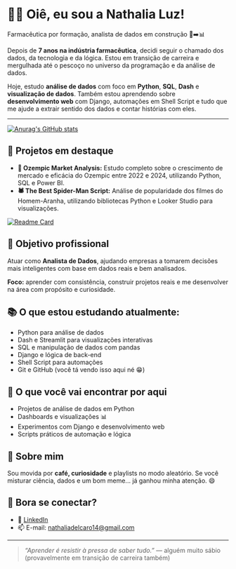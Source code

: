 <h1>👩‍💻 Oiê, eu sou a <strong>Nathalia Luz</strong>!</h1>

<p>Farmacêutica por formação, analista de dados em construção 🧪➡️📊</p>

<p>Depois de <strong>7 anos na indústria farmacêutica</strong>, decidi seguir o chamado dos dados, da tecnologia e da lógica. Estou em transição de carreira e mergulhada até o pescoço no universo da programação e da análise de dados.</p>

<p>Hoje, estudo <strong>análise de dados</strong> com foco em <strong>Python</strong>, <strong>SQL</strong>, <strong>Dash</strong> e <strong>visualização de dados</strong>. Também estou aprendendo sobre <strong>desenvolvimento web</strong> com Django, automações em Shell Script e tudo que me ajude a extrair sentido dos dados e contar histórias com eles.</p>

<hr>

[![Anurag's GitHub stats](https://github-readme-stats.vercel.app/api?username=natluz120&show_icons=true&theme=dark)](https://github.com/anuraghazra/github-readme-stats)

<h2>🚀 Projetos em destaque</h2>

<ul>
  <li><strong>💉 Ozempic Market Analysis:</strong> Estudo completo sobre o crescimento de mercado e eficácia do Ozempic entre 2022 e 2024, utilizando Python, SQL e Power BI.</li>
  <li><strong>🕷️ The Best Spider-Man Script:</strong> Análise de popularidade dos filmes do Homem-Aranha, utilizando bibliotecas Python e Looker Studio para visualizações.</li>
</ul>

[![Readme Card](https://github-readme-stats.vercel.app/api/pin/?username=natluz120&repo=ozempic-market-analysis.github.io&theme=dark)](https://github.com/anuraghazra/github-readme-stats)


<h2>🎯 Objetivo profissional</h2>
<p>Atuar como <strong>Analista de Dados</strong>, ajudando empresas a tomarem decisões mais inteligentes com base em dados reais e bem analisados.</p>
<p><strong>Foco:</strong> aprender com consistência, construir projetos reais e me desenvolver na área com propósito e curiosidade.</p>

<h2>📚 O que estou estudando atualmente:</h2>
<ul>
  <li>Python para análise de dados</li>
  <li>Dash e Streamlit para visualizações interativas</li>
  <li>SQL e manipulação de dados com pandas</li>
  <li>Django e lógica de back-end</li>
  <li>Shell Script para automações</li>
  <li>Git e GitHub (você tá vendo isso aqui né 😁)</li>
</ul>

<h2>🧩 O que você vai encontrar por aqui</h2>
<ul>
  <li>Projetos de análise de dados em Python</li>
  <li>Dashboards e visualizações 📊</li>
  <li>Experimentos com Django e desenvolvimento web</li>
  <li>Scripts práticos de automação e lógica</li>
</ul>

<h2>🌱 Sobre mim</h2>
<p>Sou movida por <strong>café, curiosidade</strong> e playlists no modo aleatório.  
Se você misturar ciência, dados e um bom meme... já ganhou minha atenção. 😄</p>

<h2>🤝 Bora se conectar?</h2>
<ul>
  <li>💼 <a href="https://www.linkedin.com/in/nathalia-l" target="_blank">LinkedIn</a></li>
  <li>📫 E-mail: <a href="mailto:nathaliadelcaro14@gmail.com">nathaliadelcaro14@gmail.com</a></li>
</ul>

<hr>

<blockquote>
  <em>“Aprender é resistir à pressa de saber tudo.”</em> — alguém muito sábio (provavelmente em transição de carreira também)
</blockquote>
